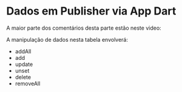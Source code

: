 # Dados em Publisher via App Dart

A maior parte dos comentários desta parte estão neste video: 

A manipulação de dados nesta tabela envolverá:
* addAll
* add
* update
* unset
* delete
* removeAll
